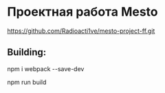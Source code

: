 # Проектная работа Mesto

https://github.com/Radioacti1ve/mesto-project-ff.git

## Building:

npm i webpack --save-dev

npm run build